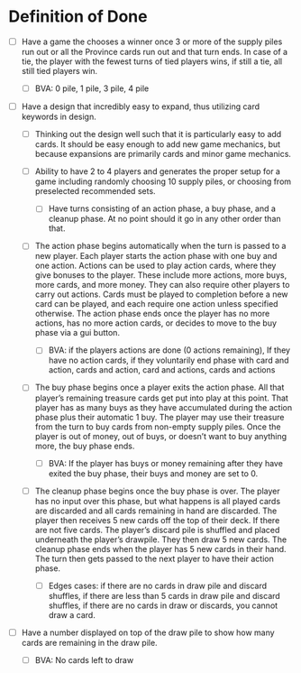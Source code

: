 # Definition of Done

- [ ] Have a game the chooses a winner once 3 or more of the supply piles run out
  or all the Province cards run out and that turn ends. In case of a tie, the
  player with the fewest turns of tied players wins, if still a tie, all still
  tied players win.	

    - [ ] BVA: 0 pile, 1 pile, 3 pile, 4 pile
	
- [ ] Have a design that incredibly easy to expand, thus utilizing card keywords in
  design.
  
    - [ ] Thinking out the design well such that it is particularly easy to add
      cards. It should be easy enough to add new game mechanics, but because
      expansions are primarily cards and minor game mechanics.
	 
    - [ ] Ability to have 2 to 4 players and generates the proper setup for a game
      including randomly choosing 10 supply piles, or choosing from preselected
      recommended sets.

        - [ ] Have turns consisting of an action phase, a buy phase, and a cleanup
          phase.  At no point should it go in any other order than that.
	
    - [ ] The action phase begins automatically when the turn is passed to a new
      player. Each player starts the action phase with one buy and one action.
      Actions can be used to play action cards, where they give bonuses to the
      player. These include more actions, more buys, more cards, and more
      money.  They can also require other players to carry out actions. Cards
      must be played to completion before a new card can be played, and each
      require one action unless specified otherwise. The action phase ends once
      the player has no more actions, has no more action cards, or decides to
      move to the buy phase via a gui button.
	
        - [ ] BVA: if the players actions are done (0 actions remaining), If they
          have no action cards, if they voluntarily end phase with card and
          action, cards and action, card and actions, cards and actions
	
    - [ ] The buy phase begins once a player exits the action phase. All that
      player’s remaining treasure cards get put into play at this point. That
      player has as many buys as they have accumulated during the action phase
      plus their automatic 1 buy. The player may use their treasure from the
      turn to buy cards from non-empty supply piles. Once the player is out of
      money, out of buys, or doesn’t want to buy anything more, the buy phase
      ends.
	
        - [ ] BVA: If the player has buys or money remaining after they have exited
          the buy phase, their buys and money are set to 0.
	
    - [ ] The cleanup phase begins once the buy phase is over. The player has no
      input over this phase, but what happens is all played cards are discarded
      and all cards remaining in hand are discarded. The player then receives 5
      new cards off the top of their deck. If there are not five cards. The
      player’s discard pile is shuffled and placed underneath the player’s
      drawpile. They then draw 5 new cards. The cleanup phase ends when the
      player has 5 new cards in their hand. The turn then gets passed to the
      next player to have their action phase.
	
        - [ ] Edges cases: if there are no cards in draw pile and discard shuffles,
          if there are less than 5 cards in draw pile and discard shuffles, if
          there are no cards in draw or discards, you cannot draw a card.
	
- [ ] Have a number displayed on top of the draw pile to show how many cards are
   remaining in the draw pile.
	
	- [ ] BVA: No cards left to draw
